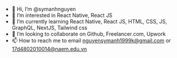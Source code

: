 - 👋 Hi, I’m @symanhnguyen
- 👀 I’m interested in React Native, React JS
- 🌱 I’m currently learning React Native, React JS, HTML, CSS, JS, GraphQL, NextJS, Tailwind css
- 💞️ I’m looking to collaborate on Github, Freelancer.com, Upwork
- 📫 How to reach me to email nguyensymanh1999k@gmail.com or 17d4802010014@naem.edu.vn

<!---
symanhnguyen/symanhnguyen is a ✨ special ✨ repository because its `README.md` (this file) appears on your GitHub profile.
You can click the Preview link to take a look at your changes.
--->

